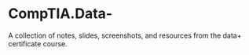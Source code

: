# CompTIA.Data-
A collection of notes, slides, screenshots, and resources from the data+ certificate course.
